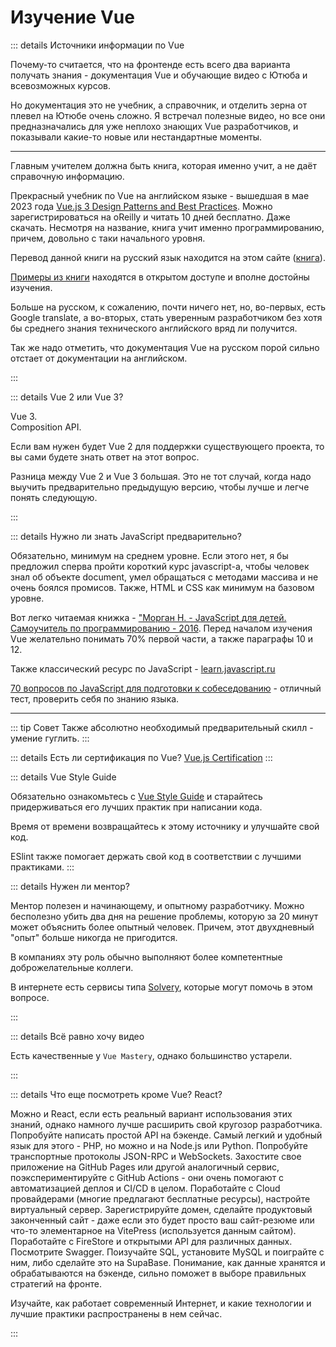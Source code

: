 # Изучение Vue

::: details Источники информации по Vue

Почему-то считается, что на фронтенде есть всего два варианта получать знания - документация Vue и обучающие видео с Ютюба и всевозможных курсов.

Но документация это не учебник, а справочник, и отделить зерна от плевел на Ютюбе очень сложно. Я встречал полезные видео, но все они предназначались для уже неплохо знающих Vue разработчиков, и показывали какие-то новые или нестандартные моменты.

---

Главным учителем должна быть книга, которая именно учит, а не даёт справочную информацию.

Прекрасный учебник по Vue на английском языке - вышедшая в мае 2023 года [Vue.js 3 Design Patterns and Best Practices](https://www.oreilly.com/library/view/vuejs-3-design/9781803238074/). Можно зарегистрироваться на oReilly и читать 10 дней бесплатно. Даже скачать. Несмотря на название, книга учит именно программированию, причем, довольно с таки начального уровня.

Перевод данной книги на русский язык находится на этом сайте ([книга](/book/ru/)).

[Примеры из книги](https://github.com/PacktPublishing/Vue.js-3-Design-Patterns-and-Best-Practices) находятся в открытом доступе и вполне достойны изучения.

Больше на русском, к сожалению, почти ничего нет, но, во-первых, есть Google translate, а во-вторых, стать уверенным разработчиком без хотя бы среднего знания технического английского вряд ли получится.

Так же надо отметить, что документация Vue на русском порой сильно отстает от документации на английском.

:::

::: details Vue 2 или Vue 3?

Vue 3.
<br />
Composition API.

Если вам нужен будет Vue 2 для поддержки существующего проекта, то вы сами будете знать ответ на этот вопрос.

Разница между Vue 2 и Vue 3 большая. Это не тот случай, когда надо выучить предварительно предыдущую версию, чтобы лучше и легче понять следующую.

:::

::: details Нужно ли знать JavaScript предварительно?

Обязательно, минимум на среднем уровне. Если этого нет, я бы предложил сперва пройти короткий курс javascript-a, чтобы человек знал об объекте document, умел обращаться с методами массива и не очень боялся промисов. Также, HTML и CSS как минимум на базовом уровне.

Вот легко читаемая книжка - ["Морган Н. - JavaScript для детей. Самоучитель по программированию - 2016](https://drive.google.com/file/d/1H6HDJeRx2SAXLPJ8Rw0SqchkFZYNiZ9h/view?usp=sharing). Перед началом изучения Vue желательно понимать 70% первой части, а также параграфы 10 и 12.

Также классический ресурс по JavaScript - [learn.javascript.ru](https://learn.javascript.ru/)

[70 вопросов по JavaScript для подготовки к собеседованию](https://habr.com/ru/articles/486820/#21) - отличный тест, проверить себя по знанию языка.

---

::: tip Совет
Также абсолютно необходимый предварительный скилл - умение гуглить.
:::

::: details Есть ли сертификация по Vue?
[Vue.js Certification](https://certificates.dev/vuejs)
:::

::: details Vue Style Guide

Обязательно ознакомьтесь с [Vue Style Guide](https://vuejs.org/style-guide/) и старайтесь придерживаться его лучших практик при написании кода.

Время от времени возвращайтесь к этому источнику и улучшайте свой код.

ESlint также помогает держать свой код в соответствии с лучшими практиками.
:::

::: details Нужен ли ментор?

Ментор полезен и начинающему, и опытному разработчику. Можно бесполезно убить два дня на решение проблемы, которую за 20 минут может объяснить более опытный человек. Причем, этот двухдневный "опыт" больше никогда не пригодится.

В компаниях эту роль обычно выполняют более компетентные доброжелательные коллеги.

В интернете есть сервисы типа [Solvery](https://solvery.io/), которые могут помочь в этом вопросе.

:::

::: details Всё равно хочу видео

Есть качественные у `Vue Mastery`, однако большинство устарели.

:::

::: details Что еще посмотреть кроме Vue? React?

Можно и React, если есть реальный вариант использования этих знаний, однако намного лучше расширить свой кругозор разработчика. Попробуйте написать простой API на бэкенде. Самый легкий и удобный язык для этого - PHP, но можно и на Node.js или Python. Попробуйте транспортные протоколы JSON-RPC и WebSockets. Захостите свое приложение на GitHub Pages или другой аналогичный сервис, поэкспериментируйте с GitHub Actions - они очень помогают с автоматизацией деплоя и CI/CD в целом. Поработайте с Cloud провайдерами (многие предлагают бесплатные ресурсы), настройте виртуальный сервер. Зарегистрируйте домен, сделайте продуктовый законченный сайт - даже если это будет просто ваш сайт-резюме или что-то элементарное на VitePress (используется данным сайтом). Поработайте с FireStore и открытыми API для различных данных. Посмотрите Swagger. Поизучайте SQL, установите MySQL и поиграйте с ним, либо сделайте это на SupaBase. Понимание, как данные хранятся и обрабатываются на бэкенде, сильно поможет в выборе правильных стратегий на фронте.

Изучайте, как работает современный Интернет, и какие технологии и лучшие практики распространены в нем сейчас.

:::
